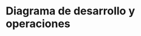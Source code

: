 # Diagrama de desarrollo y operaciones

<script setup>
import StructurizrEmbed from '../../.vitepress/components/StructurizrEmbed.vue'
</script>

<StructurizrEmbed 
  src="https://structurizr.simovi.org/embed/5?diagram=SystemLandscape-001&diagramSelector=false&iframe=myEmbeddedDiagram"
/>
